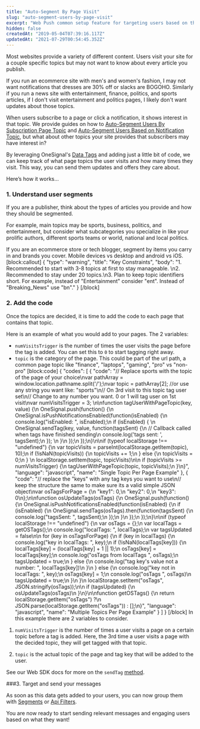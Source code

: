 ```yaml
---
title: "Auto-Segment By Page Visit"
slug: "auto-segment-users-by-page-visit"
excerpt: "Web Push common setup feature for targeting users based on the page topic and number of visits."
hidden: false
createdAt: "2019-05-04T07:39:16.117Z"
updatedAt: "2021-07-29T00:54:45.352Z"
---
```

Most websites provide a variety of different content. Users visit your site for a couple specific topics but may not want to know about every article you publish.

If you run an ecommerce site with men's and women's fashion, I may not want notifications that dresses are 30% off or slacks are BOGOHO. Similarly if you run a news site with entertainment, finance, politics, and sports articles, if I don't visit entertainment and politics pages, I likely don't want updates about those topics.

When users subscribe to a page or click a notification, it shows interest in that topic. We provide guides on how to [Auto-Segment Users By Subscription Page Topic](doc:auto-segment-users-by-subscription-page) and [Auto-Segment Users Based on Notification Topic](doc:segment-based-on-notification-clicks), but what about other topics your site provides that subscribers may have interest in?

By leveraging OneSignal's [Data Tags](doc:add-user-data-tags) and adding just a little bit of code, we can keep track of what page topics the user visits and how many times they visit. This way, you can send them updates and offers they care about.

Here’s how it works…

### 1. Understand user segments

If you are a publisher, think about the types of articles you provide and how they should be segmented. 

For example, main topics may be sports, business, politics, and entertainment, but consider what subcategories you specialize in like your prolific authors, different sports teams or world, national and local politics.

If you are an ecommerce store or tech blogger, segment by items you carry in and brands you cover. Mobile devices vs desktop and android vs iOS.
[block:callout]
{
  "type": "warning",
  "title": "Key Constraints",
  "body": "1. Recommended to start with 3-8 topics at first to stay manageable. \n2. Recommended to stay under 20 topics.\n3. Plan to keep topic identifiers short. For example, instead of \"Entertainment\" consider \"ent\". Instead of \"Breaking_News\" use \"bn\"."
}
[/block]
### 2. Add the code

Once the topics are decided, it is time to add the code to each page that contains that topic.

Here is an example of what you would add to your pages. The 2 variables:
- `numVisitsTrigger` is the number of times the user visits the page before the tag is added. You can set this to `0` to start tagging right away.
- `topic` is the category of the page. This could be part of the url path, a common page topic like "finance", "laptops", "gaming", "pro" vs "non-pro"
[block:code]
{
  "codes": [
    {
      "code": "// Replace sports with the topic of the page of your choice\nvar pathArray = window.location.pathname.split('/');\nvar topic = pathArray[2]; //or use any string you want like: \"sports\"\n// On 3rd visit to this topic tag user set\n// Change to any number you want. 0 or 1 will tag user on 1st visit\nvar numVisitsTrigger = 3; \n\nfunction tagUserWithPageTopic(key, value) {\n  OneSignal.push(function() {\n    OneSignal.isPushNotificationsEnabled(function(isEnabled) {\n      console.log(\"isEnabled: \", isEnabled);\n      if (isEnabled) {        \n        OneSignal.sendTag(key, value, function(tagsSent) {\n            // Callback called when tags have finished sending\n            console.log('tags sent: ', tagsSent);\n        });      \n      }\n    });\n  });\n}\n\nif (typeof localStorage !== \"undefined\") {\n  var topicVisits = parseInt(localStorage.getItem(topic), 10);\n  if (!isNaN(topicVisits)) {\n    topicVisits += 1;\n  } else {\n    topicVisits = 0;\n  }    \n  localStorage.setItem(topic, topicVisits)\n\n  if (topicVisits >= numVisitsTrigger) {\n    tagUserWithPageTopic(topic, topicVisits);\n  }\n}",
      "language": "javascript",
      "name": "Single Topic Per Page Example"
    },
    {
      "code": "// replace the \"keys\" with any tag keys you want to use\n// keep the structure the same to make sure its a valid simple JSON object\nvar osTagsForPage = {\n  \"key1\": 0,\n  \"key2\": 0,\n  \"key3\": 0\n};\n\nfunction osUpdateTags(osTags) {\n  OneSignal.push(function() {\n    OneSignal.isPushNotificationsEnabled(function(isEnabled) {\n      if (isEnabled) {\n        OneSignal.sendTags(osTags).then(function(tagsSent) {\n          console.log(\"tagsSent: \", tagsSent);\n        });\n      }\n    });\n  });\n}\n\nif (typeof localStorage !== \"undefined\") {\n  var osTags = {};\n  var localTags = getOSTags();\n  console.log(\"localTags: \", localTags);\n  var tagsUpdated = false\n\n  for (key in osTagsForPage) {\n    if (key in localTags) {\n      console.log(\"key in localTags: \", key);\n      if (!isNaN(localTags[key])) {\n        localTags[key] = (localTags[key] + 1 || 1);\n        osTags[key] = localTags[key];\n        console.log(\"osTags from localTags \", osTags);\n        tagsUpdated = true;\n      } else {\n        console.log(\"tag key's value not a number: \", localTags[key])\n      }\n    } else {\n      console.log(\"key not in localTags: \", key);\n      osTags[key] = 1;\n      console.log(\"osTags \", osTags)\n      tagsUpdated = true;\n    }\n  }\n  localStorage.setItem(\"osTags\", JSON.stringify(osTags));\n\n  if (tagsUpdated) {\n    osUpdateTags(osTags)\n  }\n}\n\nfunction getOSTags() {\n  return localStorage.getItem(\"osTags\") ?\n    JSON.parse(localStorage.getItem(\"osTags\")) : [];\n}",
      "language": "javascript",
      "name": "Multiple Topics Per Page Example"
    }
  ]
}
[/block]
In this example there are 2 variables to consider.

1. `numVisitsTrigger` is the number of times a user visits a page on a certain topic before a tag is added. Here, the 3rd time a user visits a page with the decided topic, they will get tagged with that topic.

2. `topic` is the actual topic of the page and tag key that will be added to the user.

See our Web SDK docs for more on the `sendTag` [method](doc:data-tag-implementation#sdk-tagging-methods).

###3. Target and send your messages

As soon as this data gets added to your users, you can now group them with [Segments](doc:segmentation) or [Api Filters](ref:section-send-to-users-based-on-filters).

You are now ready to start sending relevant messages and engaging users based on what they want!